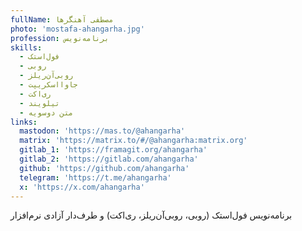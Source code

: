 ```yaml
---
fullName: مصطفی آهنگرها
photo: 'mostafa-ahangarha.jpg'
profession: برنامه‌نویس
skills:
  - فول‌استک
  - روبی
  - روبی‌آن‌ریلز
  - جاوااسکریپت
  - ری‌اکت
  - تیلویند
  - متن دوسویه
links:
  mastodon: 'https://mas.to/@ahangarha'
  matrix: 'https://matrix.to/#/@ahangarha:matrix.org'
  gitlab_1: 'https://framagit.org/ahangarha'
  gitlab_2: 'https://gitlab.com/ahangarha'
  github: 'https://github.com/ahangarha'
  telegram: 'https://t.me/ahangarha'
  x: 'https://x.com/ahangarha'
---
```


برنامه‌نویس فول‌استک (روبی، روبی‌آن‌ریلز، ری‌اکت) و طرف‌دار آزادی نرم‌افزار
